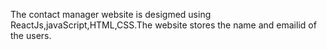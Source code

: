 The contact manager website is desigmed using ReactJs,javaScript,HTML,CSS.The website stores the name and emailid of the users.

